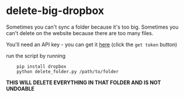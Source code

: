 # delete-big-dropbox

Sometimes you can't sync a folder because it's too big. Sometimes you can't delete on the website because there are too many files.

You'll need an API key - you can get it [here](https://dropbox.github.io/dropbox-api-v2-explorer/#files_delete_v2) (click the `get token` button)

run the script by running

```
    pip install dropbox
    python delete_folder.py /path/to/folder
```

__THIS WILL DELETE EVERYTHING IN THAT FOLDER AND IS NOT UNDOABLE__
